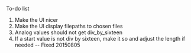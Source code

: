 To-do list
1. Make the UI nicer
2. Make the UI display filepaths to chosen files
3. Analog values should not get div_by_sixteen
4. If a start value is not div by sixteen, make it so and adjust the
   length if needed -- Fixed 20150805


